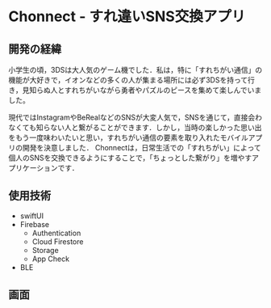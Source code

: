 # Chonnect - すれ違いSNS交換アプリ

## 開発の経緯
小学生の頃，3DSは大人気のゲーム機でした．私は，特に「すれちがい通信」の機能が大好きで，イオンなどの多くの人が集まる場所には必ず3DSを持って行き，見知らぬ人とすれちがいながら勇者やパズルのピースを集めて楽しんでいました。

現代ではInstagramやBeRealなどのSNSが大変人気で，SNSを通じて，直接会わなくても知らない人と繋がることができます．しかし，当時の楽しかった思い出をもう一度味わいたいと思い，すれちがい通信の要素を取り入れたモバイルアプリの開発を決意しました．
Chonnectは，日常生活での「すれちがい」によって個人のSNSを交換できるようにすることで，「ちょっとした繋がり」を増やすアプリケーションです．

## 使用技術
* swiftUI
* Firebase
  * Authentication
  * Cloud Firestore
  * Storage
  * App Check
* BLE

## 画面

